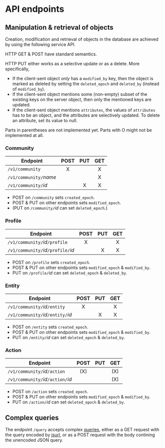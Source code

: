 # API endpoints

## Manipulation & retrieval of objects

Creation, modification and retrieval of objects in the database are achieved by using the following service API.

HTTP GET & POST have standard semantics.

HTTP PUT either works as a selective update or as a delete.  More specifically,

- If the client-sent object *only* has a `modified_by` key, then the object is marked as deleted by setting the `deleted_epoch` and `deleted_by` (instead of `modified_by`).
- If the client-sent object mentions some (non-empty) subset of the existing keys on the server object, then only the mentioned keys are updated.
- If the client-sent object mentions `attributes`, the values of `attributes` has to be an object, and the attributes are selectively updated.  To delete an attribute, set its value to null.

Parts in parentheses are not implemented yet.  Parts with O might not be implemented at all.

### Community

| Endpoint                                | POST | PUT | GET |
| --------------------------------------- |:----:|:---:|:---:|
| `/v1/community`                         | X    |     | X   |
| `/v1/community/`*name*                  |      |     | X   |
| `/v1/community/`*id*                    |      | X   | X   |

- POST on `/community` sets `created_epoch`.
- POST & PUT on other endpoints sets `modified_epoch`.
- (PUT on `/community/`*id* can set `deleted_epoch`.)

### Profile

| Endpoint                                               | POST | PUT | GET |
| ------------------------------------------------------ |:----:|:---:|:---:|
| `/v1/community/`*id*`/profile`                         | X    |     | X   |
| `/v1/community/`*id*`/profile/`*id*                    |      | X   | X   |

- POST on `/profile` sets `created_epoch`.
- POST & PUT on other endpoints sets `modified_epoch` & `modified_by`.
- PUT on `/profile/`*id* can set `deleted_epoch` & `deleted_by`.

### Entity

| Endpoint                                               | POST | PUT | GET |
| ------------------------------------------------------ |:----:|:---:|:---:|
| `/v1/community/`*id*`/entity`                          | X    |     | X   |
| `/v1/community/`*id*`/entity/`*id*                     |      | X   | X   |

- POST on `/entity` sets `created_epoch`.
- POST & PUT on other endpoints sets `modified_epoch` & `modified_by`.
- PUT on `/entity/`*id* can set `deleted_epoch` & `deleted_by`.

### Action

| Endpoint                                               | POST | PUT | GET |
| ------------------------------------------------------ |:----:|:---:|:---:|
| `/v1/community/`*id*`/action`                          | (X)  |     | (X) |
| `/v1/community/`*id*`/action/`*id*                     |      |     | (X) |

- POST on `/action` sets `created_epoch`.
- POST & PUT on other endpoints sets `modified_epoch` & `modified_by`.
- PUT on `/action/`*id* can set `deleted_epoch` & `deleted_by`.

## Complex queries

The endpoint `/query` accepts complex [queries](query-language.md), either as a GET request with the query encoded by [jsurl](https://www.npmjs.com/package/jsurl), or as a POST request with the body contining the unencoded JSON query.
